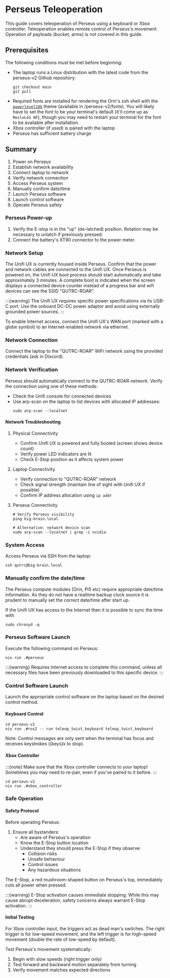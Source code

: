 # Perseus Teleoperation

This guide covers teleoperation of Perseus using a keyboard or Xbox controller. Teleoperation enables remote control of Perseus's movement. Operation of payloads (bucket, arms) is not covered in this guide.

## Prerequisites

The following conditions must be met before beginning:

-   The laptop runs a Linux distribution with the latest code from the perseus-v2 Github repository:
    ```console
    git checkout main
    git pull
    ```
-   Required fonts are installed for rendering the Orin's zsh shell with the [`powerlevel10k`](https://github.com/romkatv/powerlevel10k) theme (available in /perseus-v2/fonts). You will likely have to set the font to be your terminal's default (it'll come up as `MesloLGS NF`), though you may need to restart your terminal for the font to be available after installation.
-   Xbox controller (if used) is paired with the laptop
-   Perseus has sufficient battery charge

## Summary

1. Power on Perseus
2. Establish network availability
3. Connect laptop to network
4. Verify network connection
5. Access Perseus system
6. Manually confirm date/time
7. Launch Perseus software
8. Launch control software
9. Operate Perseus safely

### Perseus Power-up

1. Verify the E-stop is in the "up" (de-latched) position. Rotation may be necessary to unlatch if previously pressed.
2. Connect the battery's XT90 connector to the power meter.

### Network Setup

The Unifi UX is currently housed inside Perseus. Confirm that the power and network cables are connected to the Unifi UX. Once Perseus is powered on, the Unifi UX boot process should start automatically and take approximately 3 minutes. A complete boot is indicated when the screen displays a connected device counter instead of a progress bar and wifi devices can see the SSID "QUTRC-ROAR".

:::{warning}
The Unifi UX requires specific power specifications via its USB-C port. Use the onboard DC-DC power adaptor and avoid using externally grounded power sources.
:::

To enable Internet access, connect the Unifi UX's WAN port (marked with a globe symbol) to an Internet-enabled network via ethernet.

### Network Connection

Connect the laptop to the "QUTRC-ROAR" WiFi network using the provided credentials (ask in Discord).

### Network Verification

Perseus should automatically connect to the QUTRC-ROAR network. Verify the connection using one of these methods:

-   Check the Unifi console for connected devices
-   Use arp-scan on the laptop to list devices with allocated IP addresses:
    ```console
    sudo arp-scan --localnet
    ```

#### Network Troubleshooting

1. Physical Connectivity

    - Confirm Unifi UX is powered and fully booted (screen shows device count)
    - Verify power LED indicators are lit
    - Check E-Stop position as it affects system power

2. Laptop Connectivity

    - Verify connection to "QUTRC-ROAR" network
    - Check signal strength (maintain line of sight with Unifi UX if possible)
    - Confirm IP address allocation using `ip addr`

3. Perseus Connectivity

    ```console
    # Verify Perseus visibility
    ping big-brain.local

    # Alternative: network device scan
    sudo arp-scan --localnet | grep -i nvidia
    ```

### System Access

Access Perseus via SSH from the laptop:

```console
ssh qutrc@big-brain.local
```

### Manually confirm the date/time

The Perseus compute modules (Orin, Pi5 etc) require appropriate date/time information. As they do not have a realtime backup clock source it is prudent to manually set the correct date/time after start up.

If the Unifi UX has access to the Internet then it is possible to sync the time with

```console
sudo chronyd -q
```

### Perseus Software Launch

Execute the following command on Perseus:

```console
nix run .#perseus
```

:::{warning}
Requires Internet access to complete this command, unless all necessary files have been previously downloaded to this specific device.
:::

### Control Software Launch

Launch the appropriate control software on the laptop based on the desired control method.

#### Keyboard Control

```console
cd perseus-v2
nix run .#ros2 -- run teleop_twist_keyboard teleop_twist_keyboard
```

Note: Control messages are only sent when the terminal has focus and receives keystrokes ({keys}`k` to stop).

#### Xbox Controller

:::{note}
Make sure that the Xbox controller connects to your laptop!
Sometimes you may need to re-pair, even if you've paired to it before.
:::

```console
cd perseus-v2
nix run .#xbox_controller
```

### Safe Operation

#### Safety Protocol

Before operating Perseus:

1. Ensure all bystanders:
    - Are aware of Perseus's operation
    - Know the E-Stop button location
    - Understand they should press the E-Stop if they observe:
        - Collision risks
        - Unsafe behaviour
        - Control issues
        - Any hazardous situations

The E-Stop, a red mushroom-shaped button on Perseus's top, immediately cuts all power when pressed.

:::{warning}
E-Stop activation causes immediate stopping. While this may cause abrupt deceleration, safety concerns always warrant E-Stop activation.
:::

#### Initial Testing

For Xbox controller input, the triggers act as dead man's switches.
The right trigger is for low-speed movement, and the left trigger is for high-speed movement (double the rate of low-speed by default).

Test Perseus's movement systematically:

1. Begin with slow speeds (right trigger only)
2. Test forward and backward motion separately from turning
3. Verify movement matches expected directions
